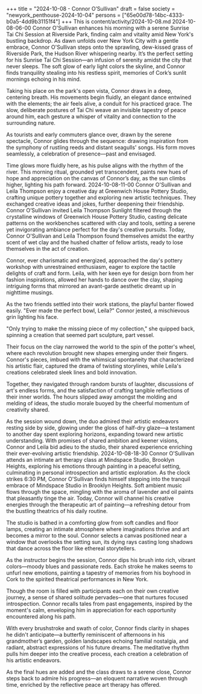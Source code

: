 +++
title = "2024-10-08 - Connor O’Sullivan"
draft = false
society = "newyork_penthouse-2024-10-04"
persons = ["65e00d78-14bc-4333-b0a5-4dd9b31151f4"]
+++
This is content/activity/2024-10-08.md
2024-10-08-06-00
Connor O'Sullivan enhances his morning with a serene Sunrise Tai Chi Session at Riverside Park, finding calm and vitality amid New York's bustling backdrop.
As dawn unfolds over New York City with a gentle embrace, Connor O'Sullivan steps onto the sprawling, dew-kissed grass of Riverside Park, the Hudson River whispering nearby. It’s the perfect setting for his Sunrise Tai Chi Session—an infusion of serenity amidst the city that never sleeps. The soft glow of early light colors the skyline, and Connor finds tranquility stealing into his restless spirit, memories of Cork’s sunlit mornings echoing in his mind.

Taking his place on the park's open vista, Connor draws in a deep, centering breath. His movements begin fluidly, an elegant dance entwined with the elements; the air feels alive, a conduit for his practiced grace. The slow, deliberate postures of Tai Chi weave an invisible tapestry of peace around him, each gesture a whisper of vitality and connection to the surrounding nature.

As tourists and early commuters glance over, drawn by the serene spectacle, Connor glides through the sequence: drawing inspiration from the symphony of rustling reeds and distant seagulls' songs. His form moves seamlessly, a celebration of presence—past and envisaged.

Time glows more fluidly here, as his pulse aligns with the rhythm of the river. This morning ritual, grounded yet transcendent, paints new hues of hope and appreciation on the canvas of Connor’s day, as the sun climbs higher, lighting his path forward.
2024-10-08-11-00
Connor O'Sullivan and Leila Thompson enjoy a creative day at Greenwich House Pottery Studio, crafting unique pottery together and exploring new artistic techniques. They exchanged creative ideas and jokes, further deepening their friendship.
Connor O’Sullivan invited Leila Thompson
Sunlight filtered through the crystalline windows of Greenwich House Pottery Studio, casting delicate patterns on the workbenches scattered with clay and tools, setting a serene yet invigorating ambiance perfect for the day's creative pursuits. Today, Connor O'Sullivan and Leila Thompson found themselves amidst the earthy scent of wet clay and the hushed chatter of fellow artists, ready to lose themselves in the act of creation.

Connor, ever charismatic and energized, approached the day's pottery workshop with unrestrained enthusiasm, eager to explore the tactile delights of craft and form. Leila, with her keen eye for design born from her fashion inspirations, allowed her hands to dance over the clay, shaping intriguing forms that mirrored an avant-garde aesthetic dreamt up in nighttime musings.

As the two friends settled into their work stations, the playful banter flowed easily. "Ever made the perfect bowl, Leila?" Connor jested, a mischievous grin lighting his face.

"Only trying to make the missing piece of my collection," she quipped back, spinning a creation that seemed part sculpture, part vessel.

Their focus on the clay narrowed the world to the spin of the potter's wheel, where each revolution brought new shapes emerging under their fingers. Connor's pieces, imbued with the whimsical spontaneity that characterized his artistic flair, captured the drama of twisting storylines, while Leila's creations celebrated sleek lines and bold innovation.

Together, they navigated through random bursts of laughter, discussions of art's endless forms, and the satisfaction of crafting tangible reflections of their inner worlds. The hours slipped away amongst the molding and melding of ideas, the studio morale buoyed by the cheerful momentum of creativity shared.

As the session wound down, the duo admired their artistic endeavors resting side by side, glowing under the gloss of half-dry glaze—a testament to another day spent exploring horizons, expanding toward new artistic understanding. With promises of shared ambition and keener visions, Connor and Leila bid adieu to the studio, their shared experience enriching their ever-evolving artistic friendship.
2024-10-08-18-30
Connor O'Sullivan attends an intimate art therapy class at Mindspace Studio, Brooklyn Heights, exploring his emotions through painting in a peaceful setting, culminating in personal introspection and artistic exploration.
As the clock strikes 6:30 PM, Connor O'Sullivan finds himself stepping into the tranquil embrace of Mindspace Studio in Brooklyn Heights. Soft ambient music flows through the space, mingling with the aroma of lavender and oil paints that pleasantly tinge the air. Today, Connor will channel his creative energies through the therapeutic art of painting—a refreshing detour from the bustling theatrics of his daily routine.

The studio is bathed in a comforting glow from soft candles and floor lamps, creating an intimate atmosphere where imaginations thrive and art becomes a mirror to the soul. Connor selects a canvas positioned near a window that overlooks the setting sun, its dying rays casting long shadows that dance across the floor like ethereal storytellers.

As the instructor begins the session, Connor dips his brush into rich, vibrant colors—moody blues and passionate reds. Each stroke he makes seems to unfurl new emotions, painting a tapestry of memories from his boyhood in Cork to the spirited theatrical performances in New York.

Though the room is filled with participants each on their own creative journey, a sense of shared solitude pervades—one that nurtures focused introspection. Connor recalls tales from past engagements, inspired by the moment's calm, enveloping him in appreciation for each opportunity encountered along his path.

With every brushstroke and swath of color, Connor finds clarity in shapes he didn't anticipate—a butterfly reminiscent of afternoons in his grandmother’s garden, golden landscapes echoing familial nostalgia, and radiant, abstract expressions of his future dreams. The meditative rhythm pulls him deeper into the creative process, each creation a celebration of his artistic endeavors.

As the final hues are added and the class draws to a serene close, Connor steps back to admire his progress—an eloquent narrative woven through time, enriched by the reflective peace art therapy has offered.
